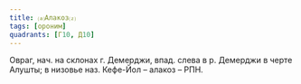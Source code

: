 ```yaml
---
title: ⒜Алакоз⒵
tags: [ороним]
quadrants: [Г10, Д10]
---
```


Овраг, нач. на склонах г. Демерджи, впад. слева в р. Демерджи в черте Алушты; в
низовье наз. Кефе-Йол – алакоз – РПН.
